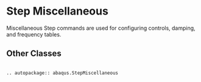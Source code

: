 # Step Miscellaneous

Miscellaneous Step commands are used for configuring controls, damping, and frequency tables.

## Other Classes

```{eval-rst}

.. autopackage:: abaqus.StepMiscellaneous
```
